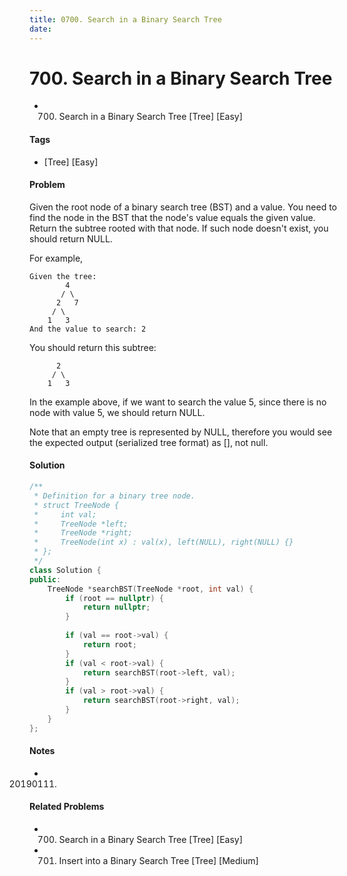```yaml
---
title: 0700. Search in a Binary Search Tree
date: 
---
```


# 700. Search in a Binary Search Tree
- 700. Search in a Binary Search Tree [Tree] [Easy]

#### Tags
- [Tree] [Easy]

#### Problem
Given the root node of a binary search tree (BST) and a value. You need to find the node in the BST that the node's value equals the given value. Return the subtree rooted with that node. If such node doesn't exist, you should return NULL.

For example, 

    Given the tree:
            4
           / \
          2   7
         / \
        1   3
    And the value to search: 2

You should return this subtree:

          2     
         / \   
        1   3

In the example above, if we want to search the value 5, since there is no node with value 5, we should return NULL.

Note that an empty tree is represented by NULL, therefore you would see the expected output (serialized tree format) as [], not null.

#### Solution
``` C++
/**
 * Definition for a binary tree node.
 * struct TreeNode {
 *     int val;
 *     TreeNode *left;
 *     TreeNode *right;
 *     TreeNode(int x) : val(x), left(NULL), right(NULL) {}
 * };
 */
class Solution {
public:
    TreeNode *searchBST(TreeNode *root, int val) {
        if (root == nullptr) {
            return nullptr;
        }
        
        if (val == root->val) {
            return root;
        }
        if (val < root->val) {
            return searchBST(root->left, val);
        }
        if (val > root->val) {
            return searchBST(root->right, val);
        }
    }
};
```

#### Notes
- 20190111.

#### Related Problems
- 700. Search in a Binary Search Tree [Tree] [Easy]
- 701. Insert into a Binary Search Tree [Tree] [Medium]
